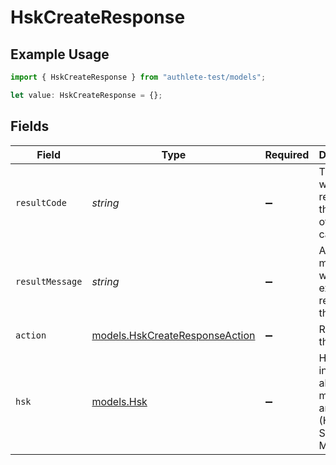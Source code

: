 # HskCreateResponse

## Example Usage

```typescript
import { HskCreateResponse } from "authlete-test/models";

let value: HskCreateResponse = {};
```

## Fields

| Field                                                                       | Type                                                                        | Required                                                                    | Description                                                                 |
| --------------------------------------------------------------------------- | --------------------------------------------------------------------------- | --------------------------------------------------------------------------- | --------------------------------------------------------------------------- |
| `resultCode`                                                                | *string*                                                                    | :heavy_minus_sign:                                                          | The code which represents the result of the API call.                       |
| `resultMessage`                                                             | *string*                                                                    | :heavy_minus_sign:                                                          | A short message which explains the result of the API call.                  |
| `action`                                                                    | [models.HskCreateResponseAction](../models/hskcreateresponseaction.md)      | :heavy_minus_sign:                                                          | Result of the API call.                                                     |
| `hsk`                                                                       | [models.Hsk](../models/hsk.md)                                              | :heavy_minus_sign:                                                          | Holds information about a key managed in an HSM (Hardware Security Module)<br/> |